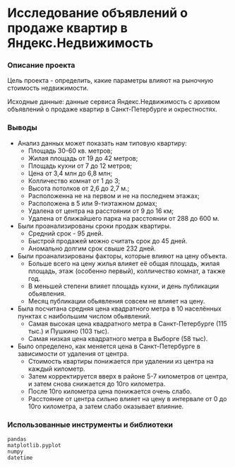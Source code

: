 # Исследование объявлений о продаже квартир в Яндекс.Недвижимость

### Описание проекта
Цель проекта -  определить, какие параметры влияют на рыночную стоимость недвижимости.

Исходные данные: данные сервиса Яндекс.Недвижимость с архивом объявлений о продаже квартир в Санкт-Петербурге и окрестностях. 

### Выводы

- Анализ данных может показать нам типовую квартиру:
  - Площадь 30-60 кв. метров;
  - Жилая площадь от 19 до 42 метров;
  - Площадь кухни от 7 до 12 метров;
  - Цена от 3,4 млн до 6,8 млн;
  - Колличество комнат от 1 до 3;
  - Высота потолков от 2,6 до 2,7 м.;
  - Расположенна не на первом и не на последнем этажах;
  - Расположена в 5 или 9-тиэтажном домах;
  - Удалена от центра на расстоянии от 9 до 16 км;
  - Удалена от ближайшего парка на расстоянии от 288 до 600 м.
- Были проанализированы сроки продаж квартиры.
  - Средний срок - 95 дней.
  - Быстрой продажей можно считать срок до 45 дней.
  - Аномально долгим срок свыше 232 дней.
- Были проанализированы факторы, которые влияют на цену объекта.
  - Больше всего на цену жилья влияет её общая площадь, жилая площадь, этаж (особенно первый), колличество комнат, а также год.
  - В меньшей степени влияет площадь кухни, и день публикации обьявления.
  - Месяц публикации обьявления совсем не влияет на цену.
- Была посчитана средняя цена квадратного метра в 10 населённых пунктах с наибольшим числом обьявлений.
  - Самая высокая цена квадратного метра в Санкт-Петербурге (115 тыс.) и Пушкино (103 тыс).
  - Самая низкая цена квадратного метра в Выборге (58 тыс).
- Было определено, как меняется цена в Санкт-Петербурге в зависимости от удаления от центра.
  - Стоимость квартиры понижается при удалении из центра на каждый километр.
  - Затем корректируется вверх в районе 5-7 километров от центра, и затем снова снижается до 10го километра.
  - После 10го километра цена понижается очень слабо.
  - Расстояние от центра сильно влияет на цену в интервале от 0 до 10го километра, а затем слабо оказывает влияние.

### Использованные инструменты и библиотеки

```
pandas
matplotlib.pyplot
numpy
datetime
```
